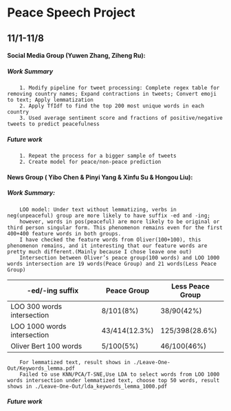# Peace Speech Project

## 11/1-11/8

#### Social Media Group (Yuwen Zhang, Ziheng Ru):
  ##### Work Summary
        1. Modify pipeline for tweet processing: Complete regex table for removing country names; Expand contractions in tweets; Convert emoji to text; Apply lemmatization
        2. Apply TfIdf to find the top 200 most unique words in each country
        3. Used average sentiment score and fractions of positive/negative tweets to predict peacefulness
  ##### Future work
        1. Repeat the process for a bigger sample of tweets
        2. Create model for peace/non-peace prediction
        
<!--   1. Looked into the usage of social media platforms in the 20 countries listed previously; among them, both Reddit and Facebook API do not provide users’ geospatial information
  2. Applied Twitter Developer API for Academic Research Access:
     https://developer.twitter.com/en/products/twitter-api/academic-research/application-info
     * Maximum 10 M Tweets per month
     * Can fetch user info including: user id/location/followers/tweets/description etc
     * Can fetch tweet info including: tweet content/time/retweets/replies/likes/quote/tag location
  3. Fetched around 2 M tweets from 2017-present, maximum 100k tweets per country
     * Approach: Get tag location of each tweet, if it exists. Select tweets with tag location that’s in the 20 countries list
     * The complete dataset
       https://drive.google.com/file/d/1WfjUgL7eqGj8CP_7rqKTeyQM1NzupRyj/view?usp=sharing -->


#### News Group ( Yibo Chen & Pinyi Yang & Xinfu Su & Hongou Liu): 
  ##### Work Summary:
        LOO model: Under text without lemmatizing, verbs in neg(unpeaceful) group are more likely to have suffix -ed and -ing;
        however, words in pos(peaceful) are more likely to be original or third person singular form. This phenomenon remains even for the first 400+400 feature words in both groups. 
        I have checked the feature words from Oliver(100+100), this phenomenon remains, and it interesting that our feature words are pretty much different.(Mainly because I chose leave one out)
        Intersection between Oliver’s peace group(100 words) and LOO 1000 words intersection are 19 words(Peace Group) and 21 words(Less Peace Group)
|-ed/-ing suffix|Peace Group|Less Peace Group|
|---|---|---|
|LOO 300 words intersection|8/101(8%)|38/90(42%)|
|LOO 1000 words intersection|43/414(12.3%)|125/398(28.6%)|
|Oliver Bert 100 words|5/100(5%)|46/100(46%)|
        For lemmatized text, result shows in ./Leave-One-Out/Keywords_lemma.pdf
        Failed to use KNN/PCA/T-SNE,Use LDA to select words from LOO 1000 words intersection under lemmatized text, choose top 50 words, result shows in ./Leave-One-Out/lda_keywords_lemma_1000.pdf 
  
   ##### Future work
